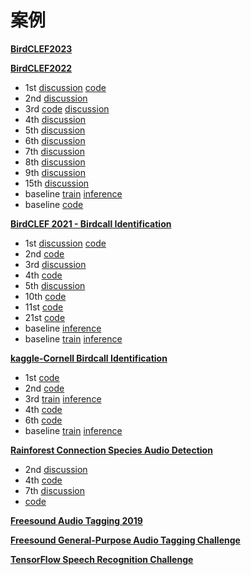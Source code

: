# 案例

**[BirdCLEF2023]()**

**[BirdCLEF2022](https://www.kaggle.com/competitions/birdclef-2022)**
- 1st [discussion](https://www.kaggle.com/competitions/birdclef-2022/discussion/327047) [code](https://github.com/Selimonder/birdclef-2022)
- 2nd [discussion](https://www.kaggle.com/competitions/birdclef-2022/discussion/326950)
- 3rd [code](https://github.com/dazzle-me/birdclef-2022-3rd-place-solution) [discussion](https://www.kaggle.com/competitions/birdclef-2022/discussion/327193)
- 4th [discussion](https://www.kaggle.com/competitions/birdclef-2022/discussion/326987)
- 5th [discussion](https://www.kaggle.com/competitions/birdclef-2022/discussion/327044)
- 6th [discussion](https://www.kaggle.com/competitions/birdclef-2022/discussion/327187)
- 7th [discussion](https://www.kaggle.com/competitions/birdclef-2022/discussion/326973)
- 8th [discussion](https://www.kaggle.com/competitions/birdclef-2022/discussion/327019)
- 9th [discussion](https://www.kaggle.com/competitions/birdclef-2022/discussion/326968)
- 15th [discussion](https://www.kaggle.com/competitions/birdclef-2022/discussion/327393)
- baseline [train](https://www.kaggle.com/code/kaerunantoka/birdclef2022-use-2nd-label-f0/notebook) [inference](https://www.kaggle.com/code/kaerunantoka/birdclef2022-ex005-f0-infer)
- baseline [code](https://github.com/ck090/BirdCLEF-22)


**[BirdCLEF 2021 - Birdcall Identification](https://www.kaggle.com/competitions/birdclef-2021)**
- 1st [discussion](https://www.kaggle.com/c/birdclef-2021/discussion/243927) [code](https://github.com/namakemono/kaggle-birdclef-2021)
- 2nd [code](https://github.com/ChristofHenkel/kaggle-birdclef2021-2nd-place)
- 3rd [discussion](https://www.kaggle.com/competitions/birdclef-2021/discussion/245708)
- 4th [code](https://github.com/tattaka/birdclef-2021)
- 5th [discussion](https://www.kaggle.com/competitions/birdclef-2021/discussion/243351)
- 10th [code](https://github.com/kumar-shubham-ml/kaggle-birdclef-2021)
- 11st [code](https://github.com/jfpuget/STFT_Transformer)
- 21st [code](https://github.com/Ynakatsuka/birdclef-2021)
- baseline [inference](https://www.kaggle.com/code/kneroma/clean-fast-simple-bird-identifier-inference/notebook)
- baseline [train](https://www.kaggle.com/code/hidehisaarai1213/pytorch-training-birdclef2021-starter) [inference](https://www.kaggle.com/code/hidehisaarai1213/pytorch-inference-birdclef2021-starter)


**[kaggle-Cornell Birdcall Identification]()**
- 1st [code](https://github.com/ryanwongsa/kaggle-birdsong-recognition)
- 2nd [code](https://github.com/vlomme/Birdcall-Identification-competition)
- 3rd [train](https://github.com/TheoViel/kaggle_birdcall_identification) [inference](https://www.kaggle.com/code/theoviel/inference-theo/notebook)
- 4th [code](https://github.com/tattaka/birdclef-2021)
- 6th [code](https://github.com/koukyo1994/kaggle-birdcall-6th-place)
- baseline [train](https://github.com/koukyo1994/kaggle-birdcall-resnet-baseline-training) [inference](https://www.kaggle.com/code/hidehisaarai1213/inference-pytorch-birdcall-resnet-baseline)

**[Rainforest Connection Species Audio Detection](https://www.kaggle.com/competitions/rfcx-species-audio-detection/overview)**
- 2nd [discussion](https://www.kaggle.com/c/rfcx-species-audio-detection/discussion/220760)
- 4th [code](https://github.com/GillesVandewiele/covid19-mrna-degradation-prediction)
- 7th [discussion](https://www.kaggle.com/competitions/stanford-covid-vaccine/discussion/189564)
- [code](https://github.com/kuto5046/kaggle-rainforest)

**[Freesound Audio Tagging 2019](https://www.kaggle.com/c/freesound-audio-tagging-2019)**

**[Freesound General-Purpose Audio Tagging Challenge](https://www.kaggle.com/c/freesound-audio-tagging)**

**[TensorFlow Speech Recognition Challenge](https://www.kaggle.com/c/tensorflow-speech-recognition-challenge)**
